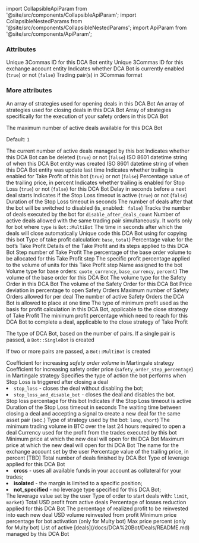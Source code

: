 import CollapsibleApiParam from '@site/src/components/CollapsibleApiParam';
import CollapsibleNestedParams from '@site/src/components/CollapsibleNestedParams';
import ApiParam from '@site/src/components/ApiParam';

<h3>Attributes</h3>

<ApiParam name='id' type='integer' id="id">
     Unique 3Commas ID for this DCA Bot entity
</ApiParam>

<ApiParam name='account_id' type='integer' id="account_id">
     Unique 3Commas ID for this exchange account entity
</ApiParam>

<ApiParam name='is_enabled' type='boolean' id="is_enabled">
     Indicates whether DCA Bot is currently enabled (<code>true</code>) or not (<code>false</code>)
</ApiParam>

<ApiParam name='pairs' type='string' id="pairs">
     Trading pair(s) in 3Commas format
</ApiParam>

<h3>More attributes</h3>

<CollapsibleApiParam name='strategy_list' type='array[json]' id="strategy_list">
     An array of strategies used for opening deals in this DCA Bot
</CollapsibleApiParam>

<CollapsibleApiParam name='close_strategy_list' type='array[json]' id="close_strategy_list">
     An array of strategies used for closing deals in this DCA Bot
</CollapsibleApiParam>

<CollapsibleApiParam name='safety_strategy_list' type='array[json]' id="safety_strategy_list">
     Array of strategies specifically for the execution of your safety orders in this DCA Bot
</CollapsibleApiParam>

<CollapsibleApiParam name='max_active_deals' type='integer' id="max_active_deals">
<p>The maximum number of active deals available for this DCA Bot</p>
<p>Default: <code>1</code></p>
</CollapsibleApiParam>

<CollapsibleApiParam name='active_deals_count' type='string' id="active_deals_count">
The current number of active deals managed by this bot
</CollapsibleApiParam>

<CollapsibleApiParam name='deletable?' type='boolean' id="deletable?">
     Indicates whether this DCA Bot can be deleted (<code>true</code>) or not (<code>false</code>)
</CollapsibleApiParam>

<CollapsibleApiParam name='created_at' type='string' id="created_at">
     ISO 8601 datetime string of when this DCA Bot entity was created
</CollapsibleApiParam>

<CollapsibleApiParam name='updated_at' type='string' id="updated_at">
     ISO 8601 datetime string of when this DCA Bot entity was update last time
</CollapsibleApiParam>

<CollapsibleApiParam name='trailing_enabled' type='boolean' id="trailing_enabled">
     Indicates whether trailing is enabled for Take Profit of this bot (<code>true</code>) or not (<code>false</code>)
</CollapsibleApiParam>

<CollapsibleApiParam name='trailing_deviation' type='number' id="trailing_deviation">
     Percentage value of the trailing price, in percent
</CollapsibleApiParam>

<CollapsibleApiParam name='tsl_enabled' type='boolean' id="tsl_enabled">
     Indicates whether trailing is enabled for Stop Loss (<code>true</code>) or not (<code>false</code>) for this DCA Bot
</CollapsibleApiParam>

<CollapsibleApiParam name='deal_start_delay_seconds' type='integer or null' id="deal_start_delay_seconds">
     Delay in seconds before a next deal starts
</CollapsibleApiParam>

<CollapsibleApiParam name="stop_loss_timeout_enabled" type="boolean" id="stop_loss_timeout_enabled">
     Indicates if the Stop Loss timeout is active (<code>true</code>) or not (<code>false</code>)
</CollapsibleApiParam>

<CollapsibleApiParam name="stop_loss_timeout_in_seconds" type="boolean" id="stop_loss_timeout_in_seconds">
     Duration of the Stop Loss timeout in seconds
</CollapsibleApiParam>

<CollapsibleApiParam name="disable_after_deals_count" type="integer" id="disable_after_deals_count">
     The number of deals after that the bot will be switched to disabled (is_enabled: <code> false</code>)
</CollapsibleApiParam>

<CollapsibleApiParam name="deals_counter" type="integer" id="deals_counter">
 Tracks the number of deals executed by the bot for <code>disable_after_deals_count</code>
</CollapsibleApiParam>

<CollapsibleApiParam name="allowed_deals_on_same_pair" type="integer or null" id="allowed_deals_on_same_pair">
 Number of active deals allowed with the same trading pair simultaneously. It worls only for bot where <code>type</code> is <code>Bot::MultiBot</code>
</CollapsibleApiParam>

<CollapsibleApiParam name="close_deals_timeout" type="integer or null" id="allowed_deals_on_same_pair">
 The time in seconds after which the deals will close automatically
</CollapsibleApiParam>

<CollapsibleApiParam name="url_secret" type="string" id="url_secret">
 Unique code this DCA Bot using for copying this bot
</CollapsibleApiParam>

<CollapsibleApiParam name="take_profit_type" type="string" id="take_profit_type">
 Type of take profit calculation: <code>base</code>, <code>total</code>)
</CollapsibleApiParam>

<CollapsibleApiParam name="take_profit" type="number" id="take_profit">
 Percentage value for the bot’s Take Profit
</CollapsibleApiParam>

<CollapsibleApiParam name="take_profit_steps" type="object" id="take_profit_steps">
 Details of the Take Profit and its steps applied to this DCA Bot
 <CollapsibleNestedParams>
     <ApiParam name='id' type="integer" id="id">
        Step number of Take Profit
      </ApiParam>
     <ApiParam name='amount_percentage' type="string" id="amount_percentage">
        The percentage of the base order volume to be allocated for this Take Profit step
      </ApiParam>
     <ApiParam name='profit_percentage' type="string" id="profit_percentage">
        The specific profit percentage applied to the volume of units for this Take Profit step
     </ApiParam>
  </CollapsibleNestedParams>
</CollapsibleApiParam>

<CollapsibleApiParam name="name" type="string" id="name">
 Name assigned to the bot
</CollapsibleApiParam>

<CollapsibleApiParam name="base_order_volume_type" type="string" id="base_order_volume_type">
 Volume type for base orders: <code>quote_currency</code>, <code>base_currency</code>, <code>percent</code>)
</CollapsibleApiParam>

<CollapsibleApiParam name="base_order_volume" type="number" id="base_order_volume">
 The volume of the base order for this DCA Bot
</CollapsibleApiParam>

<CollapsibleApiParam name="safety_order_volume_type" type="string" id="safety_order_volume_type">
 The volume type for the Safety Order in this DCA Bot
</CollapsibleApiParam>

<CollapsibleApiParam name="safety_order_volume" type="string" id="safety_order_volume">
 The volume of the Safety Order for this DCA Bot
</CollapsibleApiParam>

<CollapsibleApiParam name="safety_order_step_percentage" type="number" id="safety_order_step_percentage">
 Price deviation in percentage to open Safety Orders
</CollapsibleApiParam>

<CollapsibleApiParam name="max_safety_orders" type="integer" id="max_safety_orders">
 Maximum number of Safety Orders allowed for per deal
</CollapsibleApiParam>

<CollapsibleApiParam name="active_safety_orders_count" type="integer" id="active_safety_orders_count">
 The number of active Safety Orders the DCA Bot is allowed to place at one time
</CollapsibleApiParam>

<CollapsibleApiParam name="min_profit_type" type="string or null" id="min_profit_type">
 The type of minimum profit used as the basis for profit calculation in this DCA Bot, applicable to the close strategy of Take Profit
</CollapsibleApiParam>

<CollapsibleApiParam name="min_profit_percentage" type="string or null" id="min_profit_percentage">
 The minimum profit percentage which need to reach for this DCA Bot to complete a deal, applicable to the close strategy of Take Profit
</CollapsibleApiParam>

<CollapsibleApiParam name="type" type="string" id="type">
 <p>The type of DCA Bot, based on the number of pairs. If a single pair is passed, a <code>Bot::SingleBot</code> is created</p>
 <p>If two or more pairs are passed, a <code>Bot::MultiBot</code> is created</p>
</CollapsibleApiParam>

<CollapsibleApiParam name="martingale_volume_coefficient" type="number" id="martingale_volume_coefficient">
 Coefficient for increasing <em>safety order volume</em> in Martingale strategy
</CollapsibleApiParam>

<CollapsibleApiParam name="martingale_step_coefficient" type="number" id="martingale_step_coefficient">
 Coefficient for increasing safety order price (<code>safety_order_step_percentage</code>) in Martingale strategy
</CollapsibleApiParam>

<CollapsibleApiParam name="stop_loss_type" type="string" id="stop_loss_type">
 Specifies the type of action the bot performs when Stop Loss is triggered after closing a deal
     <CollapsibleApiParam name="Allowed values">
      <li><code>stop_loss</code> - closes the deal without disabling the bot;</li>
      <li><code>stop_loss_and_disable_bot</code> - closes the deal and disables the bot.</li>
     </CollapsibleApiParam>
</CollapsibleApiParam>

<CollapsibleApiParam name="stop_loss_percentage" type="number" id="stop_loss_percentage">
 Stop loss percentage for this bot
</CollapsibleApiParam>

<CollapsibleApiParam name="stop_loss_timeout_enabled" type="boolean" id="stop_loss_timeout_enabled">
 Indicates if the Stop Loss timeout is active
</CollapsibleApiParam>

<CollapsibleApiParam name="stop_loss_timeout_in_seconds" type="integer" id="stop_loss_timeout_in_seconds">
 Duration of the Stop Loss timeout in seconds
</CollapsibleApiParam>

<CollapsibleApiParam name="cooldown" type="number" id="cooldown">
 The waiting time between closing a deal and accepting a signal to create a new deal for the same asset pair (sec.)
</CollapsibleApiParam>

<CollapsibleApiParam name="strategy" type="string" id="strategy">
 Type of strategy used by the bot: <code>long</code>, <code>short</code>)
</CollapsibleApiParam>

<CollapsibleApiParam name="min_volume_btc_24h" type="number" id="min_volume_btc_24h">
 The minimum trading volume in BTC over the last 24 hours required to open a deal
</CollapsibleApiParam>

<CollapsibleApiParam name="profit_currency" type="string" id="profit_currency">
 Currency used for the profit from the trades executed by this bot
</CollapsibleApiParam>

<CollapsibleApiParam name="min_price" type="string or null" id="min_price">
 Minimum price at which the new deal will open for thi DCA Bot
</CollapsibleApiParam>

<CollapsibleApiParam name="max_price" type="string or null" id="max_price">
 Maximum price at which the new deal will open for thi DCA Bot
</CollapsibleApiParam>

<CollapsibleApiParam name="account_name" type="string" id="account_name">
     The name for the exchange account set by the user
</CollapsibleApiParam>

<CollapsibleApiParam name="trailing_deviation" type="number" id="trailing_deviation">
 Percentage value of the trailing price, in percent
</CollapsibleApiParam>

<CollapsibleApiParam name="finished_deals_profit_usd" type="string" id="finished_deals_profit_usd">
 [TBD]
</CollapsibleApiParam>

<CollapsibleApiParam name="finished_deals_count" type="string" id="finished_deals_count">
 Total number of deals finished by DCA Bot
</CollapsibleApiParam>

<CollapsibleApiParam name="leverage_type" type="string" id="leverage_type">
  Type of leverage applied for this DCA Bot
     <CollapsibleApiParam name="Allowed values">
      <li><strong>cross</strong> - uses all available funds in your account as collateral for your trades;</li>
       <li><strong>isolated</strong> - the margin is limited to a specific position;</li>
       <li><strong>not_specified</strong> - no leverage type specified for this DCA Bot;</li>
     </CollapsibleApiParam>
</CollapsibleApiParam>

<CollapsibleApiParam name="leverage_custom_value" type="string" id="leverage_custom_value">
 The leverage value set by the user
</CollapsibleApiParam>

<CollapsibleApiParam name="start_order_type" type="string" id="start_order_type">
 Type of order to start deals with: <code>limit</code>, <code>market</code>)
</CollapsibleApiParam>

<CollapsibleApiParam name="active_deals_usd_profit" type="string" id="active_deals_usd_profit">
 Total USD profit from active deals
</CollapsibleApiParam>

<CollapsibleApiParam name="risk_reduction_percentage" type="number" id="risk_reduction_percentage">
 Percentage of losses reduction applied for this DCA Bot
</CollapsibleApiParam>

<CollapsibleApiParam name="reinvesting_percentage" type="number" id="reinvesting_percentage">
 The percentage of realized profit to be reinvested into each new deal
</CollapsibleApiParam>

<CollapsibleApiParam name="reinvested_volume_usd" type="number or null" id="reinvested_volume_usd">
 USD volume reinvested from profit
</CollapsibleApiParam>

<CollapsibleApiParam name="min_price_percentage" type="string or null" id="min_price_percentage">
 Minimum price percentage for bot activation (only for Multy bot)
</CollapsibleApiParam>

<CollapsibleApiParam name="max_price_percentage" type="string or null" id="max_price_percentage">
 Max price percent (only for Multy bot)
</CollapsibleApiParam>

<CollapsibleApiParam name="active_deals" type="array" id="active_deals">
  List of active [deals](/docs/DCA%20Bot/Deals/README.md) managed by this DCA Bot
</CollapsibleApiParam>

